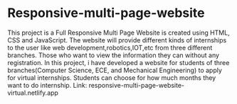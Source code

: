 # Responsive-multi-page-website
This project is a Full Responsive Multi Page Website is created using HTML, CSS and JavaScript.
The website will provide different kinds of internships to the user like web development,robotics,IOT,etc from three different branches. Those who want to view the information they can without any registration.
In this project, i have  developed a website for students of three branches(Computer Science, ECE, and Mechanical Engineering) to apply for virtual internships. Students can choose for how much months they want to do internship. 
Link: responsive-multi-page-website-virtual.netlify.app

